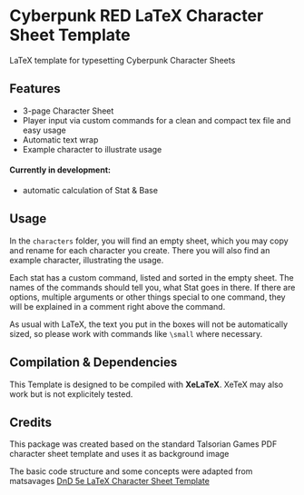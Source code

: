 # Cyberpunk RED LaTeX Character Sheet Template
LaTeX template for typesetting Cyberpunk Character Sheets

## Features
- 3-page Character Sheet
- Player input via custom commands for a clean and compact tex file and easy usage
- Automatic text wrap
- Example character to illustrate usage

#### Currently in development:
- automatic calculation of Stat & Base

## Usage
In the ```characters``` folder, you will find an empty sheet, which you may copy and rename for each character you create. There you will also find an example character, illustrating the usage.

Each stat has a custom command, listed and sorted in the empty sheet. The names of the commands should tell you, what Stat goes in there. If there are options, multiple arguments or other things special to one command, they will be explained in a comment right above the command.

As usual with LaTeX, the text you put in the boxes will not be automatically sized, so please work with commands like ```\small``` where necessary.

## Compilation & Dependencies
This Template is designed to be compiled with **XeLaTeX**. XeTeX may also work but is not explicitely tested.

## Credits
This package was created based on the standard Talsorian Games PDF character sheet template and uses it as background image

The basic code structure and some concepts were adapted from matsavages [DnD 5e LaTeX Character Sheet Template](https://github.com/matsavage/DND-5e-LaTeX-Character-Sheet-Template)
